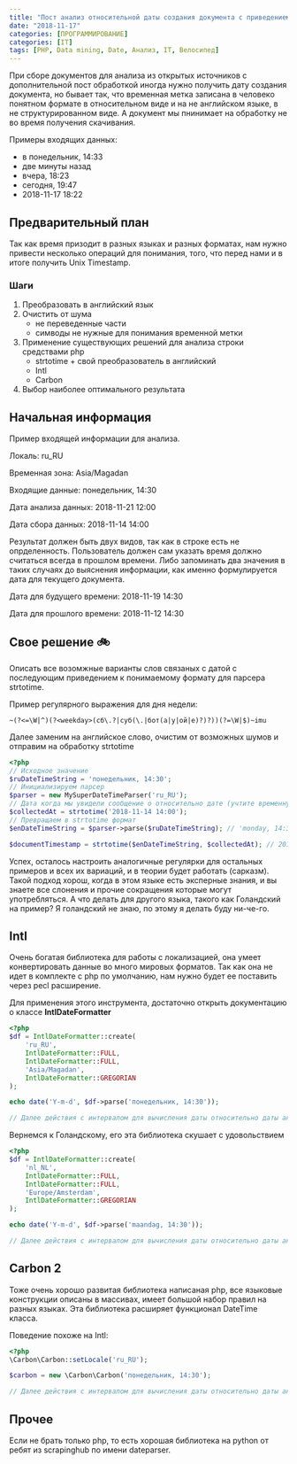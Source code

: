 ```yaml
---
title: "Пост анализ относительной даты создания документа с приведением к timestamp"
date: "2018-11-17"
categories: [ПРОГРАММИРОВАНИЕ]
categories: [IT]
tags: [PHP, Data mining, Date, Анализ, IT, Велосипед]
---
```


При сборе документов для анализа из открытых источников с дополнительной пост 
обработкой иногда нужно получить дату создания документа, но бывает так, что временная
метка записана в человеко понятном формате в относительном виде и на не английском языке,
в не структурированном виде. А документ мы пнинимает на обработку не во время получения скачивания.

Примеры входящих данных:

- в понедельник, 14:33
- две минуты назад
- вчера, 18:23
- сегодня, 19:47
- 2018-11-17 18:22

## Предварительный план

Так как время призодит в разных языках и разных форматах, нам нужно привести несколько операций для понимания,
того, что перед нами и в итоге получить Unix Timestamp.

### Шаги

1) Преобразовать в английский язык
2) Очистить от шума 
    - не переведенные части
    - симводы не нужные для понимания временной метки
3) Применение существующих решений для анализа строки средствами php
    - strtotime + свой преобразователь в английский
    - Intl
    - Carbon
4) Выбор наиболее оптимального результата

## Начальная информация

Пример входящей информации для анализа.

Локаль: ru_RU

Временная зона: Asia/Magadan

Входящие данные: понедельник, 14:30

Дата анализа данных: 2018-11-21 12:00

Дата сбора данных: 2018-11-14 14:00

Результат должен быть двух видов, так как в строке есть не опрделенность. Пользователь должен сам
указать время должно считаться всегда в прошлом времени. Либо запоминать два значения в таких случаях
до выяснения информации, как именно формулируется дата для текущего документа.

Дата для будущего времени: 2018-11-19 14:30

Дата для прошлого времени: 2018-11-12 14:30

## Свое решение 🚲

Описать все возомжные варианты слов связаных с датой с последующим приведением к понимаемому формату
для парсера strtotime.

Пример регулярного выражения для дня недели:

```regexp
~(?<=\W|^)(?<weekday>(сб\.?|суб(\.|бот(а|у|ой|е)?)?))(?=\W|$)~imu
```

Далее заменим на английское слово, очистим от возможных шумов и отправим на обработку strtotime

```php
<?php
// Исходное значение
$ruDateTimeString = 'понедельник, 14:30';
// Инициализируем парсер
$parser = new MySuperDateTimeParser('ru_RU');
// Дата когда мы увидели сообщение о относительно дате (учтите временную зону)
$collectedAt = strtotime('2018-11-14 14:00');
// Превращаем в strtotime формат
$enDateTimeString = $parser->parse($ruDateTimeString); // 'monday, 14:30'

$documentTimestamp = strtotime($enDateTimeString, $collectedAt); // 2018-11-19 14:30
```

Успех, осталось настроить аналогичные регулярки для остальных примеров и всех их вариаций, и в теории будет работать
(сарказм).
Такой подход хорош, когда в этом языке есть эксперные знания, и вы знаете все слонения и прочие сокращения которые могут
употребляться. А что делать для другого языка, такого как Голандский на пример? Я голандский не знаю, по этому я делать 
буду ни-че-го.

## Intl

Очень богатая библиотека для работы с локализацией, она умеет конвертировать данные во много мировых форматов.
Так как она не идет в комплекте с php по умолчанию, нам нужно будет ее поставить через pecl расширение.

Для применения этого инструмента, достаточно открыть документацию о классе __IntlDateFormatter__


```php
<?php
$df = IntlDateFormatter::create(
    'ru_RU', 
    IntlDateFormatter::FULL, 
    IntlDateFormatter::FULL, 
    'Asia/Magadan',
    IntlDateFormatter::GREGORIAN
);

echo date('Y-m-d', $df->parse('понедельник, 14:30'));

// Далее действия с интервалом для вычисления даты относительно даты анализа данных
```

Вернемся к Голандскому, его эта библиотека скушает с удовольствием

```php
<?php
$df = IntlDateFormatter::create(
    'nl_NL', 
    IntlDateFormatter::FULL, 
    IntlDateFormatter::FULL, 
    'Europe/Amsterdam',
    IntlDateFormatter::GREGORIAN
);

echo date('Y-m-d', $df->parse('maandag, 14:30'));

// Далее действия с интервалом для вычисления даты относительно даты анализа данных
```

## Carbon 2

Тоже очень хорошо развитая библиотека написаная php, все языковые конструкции описаны в массивах, имеет большой набор
правил на разных языках. Эта библиотека расширяет функционал DateTime класса.

Поведение похоже на Intl:

```php
<?php
\Carbon\Carbon::setLocale('ru_RU');

$carbon = new \Carbon\Carbon('понедельник, 14:30');

// Далее действия с интервалом для вычисления даты относительно даты анализа данных
```


## Прочее

Если не брать только php, то есть хорошая библиотека на python от ребят из scrapinghub по имени dateparser.